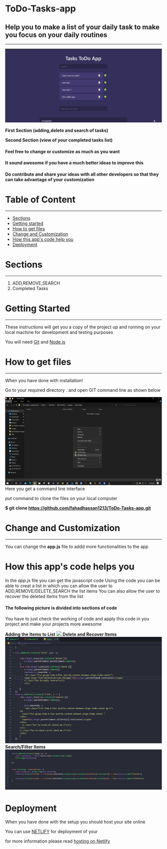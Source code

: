 # ToDo-Tasks-app

## Help you to make a list of  your daily task to make you focus on your daily routines 
-------------------------------------------------

![](gif/todo%20app.gif)

__First Section (adding,delete and search of tasks)__


__Second Section (view of your completed tasks list)__


#### Feel free to change or customize as much as you want

#### It sound awesome if you have a much better ideas to improve this

#### Do contribute and share your ideas with all other developers so that they can take advantage of your customization

Table of Content
================

* * * * *

-   [Sections](#)
-   [Getting started](#)
-   [How to get files](#)
-   [Change and Customization](#)
-   [How this app's code help you](#)
-   [Deployment](#)


Sections
========

* * * * *

1.  ADD,REMOVE,SEARCH   
2.  Completed Tasks

Getting Started
===============

* * * * *

These instructions will get you a copy of the project up and running on
your local machine for development and testing purposes

You will need [Git](#) and [Node.js](#)

How to get files
================

* * * * *

When you have done with installation!

Go to your required directory . and open GIT command line as shown below

![contact page](images/GITBASH.jpg)
Here you get a command line interface

put command to clone the files on your local computer

**\$ git clone https://github.com/fahadhassan1213/ToDo-Tasks-app.git** 

Change and Customization
========================

* * * * *

You can change the **app.js** file to addd more functionalities to the app


How this app's code helps you
========================
In the _app.js_ file you can get the javascript code 
Using the code you can be able to creat a list in which you can allow the user to ADD,REMOVE/DELETE,SEARCH the list items
You can also allow the user to recover the deleted items from the list

#### The following picture is divided into sections of code
You have to just check the working of code and apply this code in you project and make your projects more awesome

__Adding the Items to List__
![](images/addingitems.PNG)
__Delete and Recover Items__
![](images/delete%20and%20recover-items.PNG)
__Search/Filter Items__
![](images/search-items.PNG)


Deployment
========================
When you have done with the setup you should host your site online

You can use [NETLIFY](https://www.netlify.com/) for deployment of your

for more information please read [hosting on Netlify](https://create-react-app.dev/docs/deployment/#netlify)

